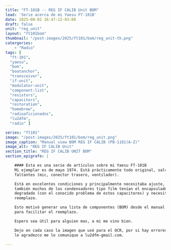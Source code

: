 ```yaml
---
title: "FT-101B -- REG IF CALIB Unit BOM"
lead: 'Serie acerca de mi Yaesu FT-101B'
date: 2025-08-02 16:47:12-03:00
draft: false
unit: "reg_unit"
layout: "ft101bom"
thumbnail: "/post-images/2025/ft101/bom/reg_unit-th.png"
catergories:
    - "Radio"
tags: [
  "ft-101",
  "yaesu",
  "bom",
  "boatanchor",
  "transceiver",
  "if-unit",
  "modulator-unit",
  "component-list",
  "resistors",
  "capacitors",
  "restoration",
  "homebrew",
  "radioaficionados",
  "lu2dfm",
  "radio" ]

series: "ft101"
image: "/post-images/2025/ft101/bom/reg_unit.png"
image_caption: "Manual view BOM REG IF CALIB (PB-1181(A-Z)"
image_alt: "REG IF CALIB Unit"
section_title: "REG IF CALIB UNIT BOM"
section_epigrafe: |

    #### Esta es una serie de artículos sobre mi Yaesu FT-101B
    Mi ejemplar es de mayo 1974. Está prácticamente todo original, salvo por
    faltantes (mic, conector trasero, ventilador).

    Está en excelentes condiciones y principalmente necesitaba ajuste, pero
    también muchos de los condensadores tipo film tenían el encapsulado
    degradado (con el conocido problema de estos capacitores) y necesitaban
    reemplazo.

    Esto motivó generar una lista de componentes (BOM) desde el manual de servicio, 
    para facilitar el reemplazo.

    Espero sea útil para alguien mas, a mi me vino bien.

    Dejo en cada caso la imagen que usé para el OCR, por si hay errores. Si Ud. encuentra algún error y omisión
    le agradezco me lo comunique a lu2dfm-gmail.com.

---
```

